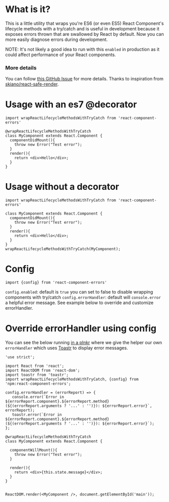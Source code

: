 
# What is it?

This is a little utility that wraps you're ES6 (or even ES5) React Component's lifecycle methods
with a try/catch and is useful in development because it exposes errors thrown that are swallowed by React by default.
Now you can more easily diagnose errors during development.

NOTE: It's not likely a good idea to run with this `enabled` in production as it could affect performance of your React components.

### More details

You can follow [this GitHub Issue](https://github.com/facebook/react/issues/2461) for more details.
Thanks to inspiration from [skiano/react-safe-render](https://github.com/skiano/react-safe-render/blob/feature/safe-methods/index.js).

# Usage with an es7 @decorator
```
import wrapReactLifecycleMethodsWithTryCatch from 'react-component-errors'

@wrapReactLifecycleMethodsWithTryCatch
class MyComponent extends React.Component {
  componentDidMount(){
    throw new Error("Test error");
  }
  render(){
    return <div>Hello</div>;
  }
}
```


# Usage without a decorator
```
import wrapReactLifecycleMethodsWithTryCatch from 'react-component-errors'

class MyComponent extends React.Component {
  componentDidMount(){
    throw new Error("Test error");
  }
  render(){
    return <div>Hello</div>;
  }
}
wrapReactLifecycleMethodsWithTryCatch(MyComponent);
```

# Config

```
import {config} from 'react-component-errors'
```

`config.enabled`: default is `true` you can set to false to disable wrapping components with try/catch
`config.errorHandler`: default will `console.error` a helpful error message. See example below to override and customize errorHandler.

# Override errorHandler using config

You can see the below running [in a plnkr](http://plnkr.co/edit/VlYsps?p=preview) where we give the helper our own `errorHandler` which uses [Toastr](http://codeseven.github.io/toastr/) to display error messages.

```
'use strict';

import React from 'react';
import ReactDOM from 'react-dom';
import toastr from 'toastr';
import wrapReactLifecycleMethodsWithTryCatch, {config} from 'npm:react-component-errors';

config.errorHandler = (errorReport) => {
   console.error(`Error in ${errorReport.component}.${errorReport.method}(${(errorReport.arguments ? '...' : '')}): ${errorReport.error}`, errorReport);
   toastr.error(`Error in ${errorReport.component}.${errorReport.method}(${(errorReport.arguments ? '...' : '')}): ${errorReport.error}`);
};

@wrapReactLifecycleMethodsWithTryCatch
class MyComponent extends React.Component {

  componentWillMount(){
    throw new Error("Test error");
  }

  render(){
    return <div>{this.state.message}</div>;
  }
}


ReactDOM.render(<MyComponent />, document.getElementById('main'));
```
